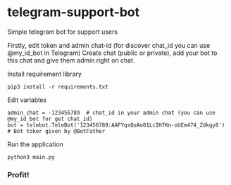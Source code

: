 # telegram-support-bot
Simple telegram bot for support users

Firstly, edit token and admin chat-id (for discover chat_id you can use @my_id_bot in Telegram)
Create chat (public or private), add your bot to this chat and give them admin right on chat.

Install requirement library
```
pip3 install -r requirements.txt
```
Edit variables
```
admin_chat = -123456789  # chat_id in your admin chat (you can use @my_id_bot for get chat_id)
bot = telebot.TeleBot('123456789:AAFYqsQoAo01LcIH7Kn-oUEm474_Zdkgy8')   # Bot toker given by @BotFather
```

Run the application
```
python3 main.py
```
### Profit!

